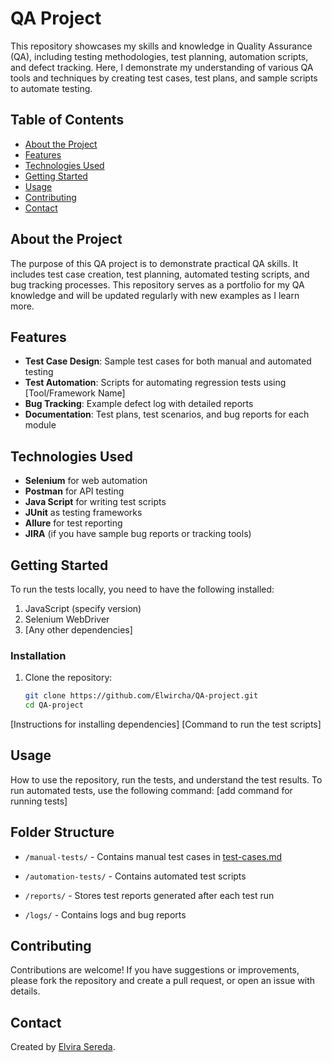 # QA Project

This repository showcases my skills and knowledge in Quality Assurance (QA), including testing methodologies, test planning, automation scripts, and defect tracking. Here, I demonstrate my understanding of various QA tools and techniques by creating test cases, test plans, and sample scripts to automate testing.

## Table of Contents
- [About the Project](#about-the-project)
- [Features](#features)
- [Technologies Used](#technologies-used)
- [Getting Started](#getting-started)
- [Usage](#usage)
- [Contributing](#contributing)
- [Contact](#contact)

## About the Project

The purpose of this QA project is to demonstrate practical QA skills. It includes test case creation, test planning, automated testing scripts, and bug tracking processes. This repository serves as a portfolio for my QA knowledge and will be updated regularly with new examples as I learn more.

## Features

- **Test Case Design**: Sample test cases for both manual and automated testing
- **Test Automation**: Scripts for automating regression tests using [Tool/Framework Name]
- **Bug Tracking**: Example defect log with detailed reports
- **Documentation**: Test plans, test scenarios, and bug reports for each module

## Technologies Used

- **Selenium** for web automation
- **Postman** for API testing
- **Java Script** for writing test scripts
- **JUnit** as testing frameworks
- **Allure** for test reporting
- **JIRA** (if you have sample bug reports or tracking tools)

## Getting Started

To run the tests locally, you need to have the following installed:
1. JavaScript (specify version)
2. Selenium WebDriver
3. [Any other dependencies]

### Installation

1. Clone the repository:
   ```bash
   git clone https://github.com/Elwircha/QA-project.git
   cd QA-project
[Instructions for installing dependencies]
[Command to run the test scripts]

## Usage
How to use the repository, run the tests, and understand the test results.
To run automated tests, use the following command:
[add command for running tests]

## Folder Structure

- `/manual-tests/` - Contains manual test cases in [test-cases.md](https://github.com/user-attachments/files/17704551/test-cases.md)

- `/automation-tests/` - Contains automated test scripts
- `/reports/` - Stores test reports generated after each test run
- `/logs/` - Contains logs and bug reports

## Contributing

Contributions are welcome! If you have suggestions or improvements, please fork the repository and create a pull request, or open an issue with details.

## Contact

Created by [Elvira Sereda](https://github.com/Elwircha).

